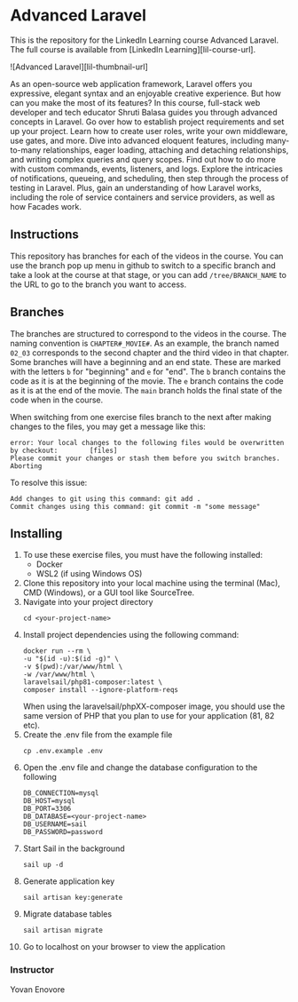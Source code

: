 # Advanced Laravel
This is the repository for the LinkedIn Learning course Advanced Laravel. The full course is available from [LinkedIn Learning][lil-course-url].

![Advanced Laravel][lil-thumbnail-url] 

As an open-source web application framework, Laravel offers you expressive, elegant syntax and an enjoyable creative experience. But how can you make the most of its features? In this course, full-stack web developer and tech educator Shruti Balasa guides you through advanced concepts in Laravel. Go over how to establish project requirements and set up your project. Learn how to create user roles, write your own middleware, use gates, and more. Dive into advanced eloquent features, including many-to-many relationships, eager loading, attaching and detaching relationships, and writing complex queries and query scopes. Find out how to do more with custom commands, events, listeners, and logs. Explore the intricacies of notifications, queueing, and scheduling, then step through the process of testing in Laravel. Plus, gain an understanding of how Laravel works, including the role of service containers and service providers, as well as how Facades work.

## Instructions
This repository has branches for each of the videos in the course. You can use the branch pop up menu in github to switch to a specific branch and take a look at the course at that stage, or you can add `/tree/BRANCH_NAME` to the URL to go to the branch you want to access.

## Branches
The branches are structured to correspond to the videos in the course. The naming convention is `CHAPTER#_MOVIE#`. As an example, the branch named `02_03` corresponds to the second chapter and the third video in that chapter. 
Some branches will have a beginning and an end state. These are marked with the letters `b` for "beginning" and `e` for "end". The `b` branch contains the code as it is at the beginning of the movie. The `e` branch contains the code as it is at the end of the movie. The `main` branch holds the final state of the code when in the course.

When switching from one exercise files branch to the next after making changes to the files, you may get a message like this:

    error: Your local changes to the following files would be overwritten by checkout:        [files]
    Please commit your changes or stash them before you switch branches.
    Aborting

To resolve this issue:
	
    Add changes to git using this command: git add .
	Commit changes using this command: git commit -m "some message"

## Installing
1. To use these exercise files, you must have the following installed:
	- Docker
    - WSL2 (if using Windows OS)
2. Clone this repository into your local machine using the terminal (Mac), CMD (Windows), or a GUI tool like SourceTree.
3. Navigate into your project directory
    ```
    cd <your-project-name>
    ```
4. Install project dependencies using the following command:
    ```
    docker run --rm \
    -u "$(id -u):$(id -g)" \
    -v $(pwd):/var/www/html \
    -w /var/www/html \
    laravelsail/php81-composer:latest \
    composer install --ignore-platform-reqs
    ```
    When using the laravelsail/phpXX-composer image, you should use the same version of PHP that you plan to use for your application (81, 82 etc).
5. Create the .env file from the example file
    ```
    cp .env.example .env
    ```
6. Open the .env file and change the database configuration to the following
    ```
    DB_CONNECTION=mysql
    DB_HOST=mysql
    DB_PORT=3306
    DB_DATABASE=<your-project-name>
    DB_USERNAME=sail
    DB_PASSWORD=password
    ```
7. Start Sail in the background
    ```
    sail up -d
    ```
8. Generate application key
    ```
    sail artisan key:generate
    ```
9. Migrate database tables
    ```
    sail artisan migrate
    ```
10. Go to localhost on your browser to view the application

### Instructor

Yovan Enovore
                            


                        
